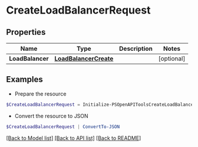 # CreateLoadBalancerRequest
## Properties

Name | Type | Description | Notes
------------ | ------------- | ------------- | -------------
**LoadBalancer** | [**LoadBalancerCreate**](LoadBalancerCreate.md) |  | [optional] 

## Examples

- Prepare the resource
```powershell
$CreateLoadBalancerRequest = Initialize-PSOpenAPIToolsCreateLoadBalancerRequest  -LoadBalancer null
```

- Convert the resource to JSON
```powershell
$CreateLoadBalancerRequest | ConvertTo-JSON
```

[[Back to Model list]](../README.md#documentation-for-models) [[Back to API list]](../README.md#documentation-for-api-endpoints) [[Back to README]](../README.md)

